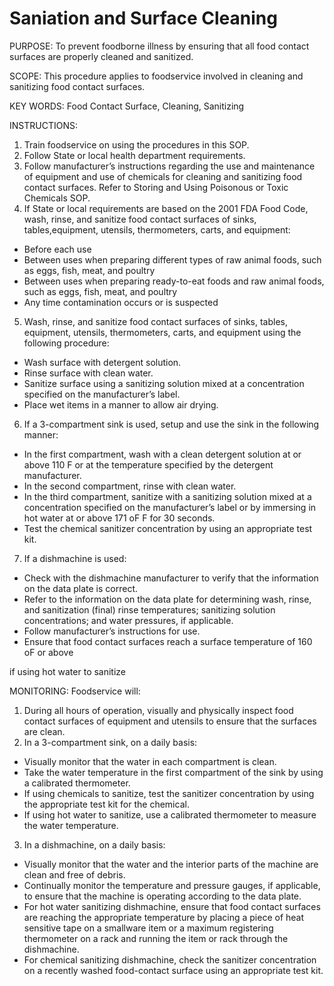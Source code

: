 # Saniation and Surface Cleaning

PURPOSE: To prevent foodborne illness by ensuring that all food contact surfaces are
properly cleaned and sanitized.

SCOPE: This procedure applies to foodservice involved in cleaning and
sanitizing food contact surfaces.

KEY WORDS: Food Contact Surface, Cleaning, Sanitizing

INSTRUCTIONS:

1. Train foodservice on using the procedures in this SOP.
2. Follow State or local health department requirements.
3. Follow manufacturer’s instructions regarding the use and maintenance of equipment and use of chemicals for cleaning and sanitizing    food contact surfaces. Refer to Storing and Using Poisonous or Toxic Chemicals SOP.
4. If State or local requirements are based on the 2001 FDA Food Code, wash, rinse, and sanitize food contact surfaces of sinks, tables,equipment, utensils, thermometers, carts, and equipment:

  * Before each use
  * Between uses when preparing different types of raw animal foods, such as eggs, fish, meat, and poultry
  * Between uses when preparing ready-to-eat foods and raw animal foods, such as eggs, fish, meat, and poultry
  * Any time contamination occurs or is suspected

5. Wash, rinse, and sanitize food contact surfaces of sinks, tables, equipment, utensils, thermometers, carts, and equipment using the following procedure:

  * Wash surface with detergent solution.
  * Rinse surface with clean water.
  * Sanitize surface using a sanitizing solution mixed at a concentration specified on the manufacturer’s label.
  * Place wet items in a manner to allow air drying. 


6. If a 3-compartment sink is used, setup and use the sink in the following manner:
  * In the first compartment, wash with a clean detergent solution at or above 110 F or at the temperature specified by the detergent manufacturer.
  * In the second compartment, rinse with clean water.
  * In the third compartment, sanitize with a sanitizing solution mixed at a concentration specified on the manufacturer’s label or by immersing in hot water at or above 171 oF
F for 30 seconds. 
  * Test the chemical sanitizer concentration by using an appropriate test kit.

7. If a dishmachine is used:
  * Check with the dishmachine manufacturer to verify that the information on the data plate is correct.
  * Refer to the information on the data plate for determining wash, rinse, and sanitization (final) rinse temperatures; sanitizing solution concentrations; and water pressures, if applicable.
  * Follow manufacturer’s instructions for use.
  * Ensure that food contact surfaces reach a surface temperature of 160 oF or above

if using hot water to sanitize

MONITORING:
Foodservice will:

1. During all hours of operation, visually and physically inspect food contact surfaces of equipment and utensils to ensure that the surfaces are clean.
2. In a 3-compartment sink, on a daily basis:

  * Visually monitor that the water in each compartment is clean.
  * Take the water temperature in the first compartment of the sink by using a calibrated thermometer.
  * If using chemicals to sanitize, test the sanitizer concentration by using the appropriate test kit for the chemical.
  * If using hot water to sanitize, use a calibrated thermometer to measure the water temperature. 
  
3. In a dishmachine, on a daily basis:

  * Visually monitor that the water and the interior parts of the machine are clean and free of debris.
  * Continually monitor the temperature and pressure gauges, if applicable, to ensure that the machine is operating according to the data plate.
  * For hot water sanitizing dishmachine, ensure that food contact surfaces are reaching the appropriate temperature by placing a piece of heat sensitive tape on a smallware item or a maximum registering thermometer on a rack and running the item or rack through the dishmachine.
  * For chemical sanitizing dishmachine, check the sanitizer concentration on a recently washed food-contact surface using an appropriate test kit. 
